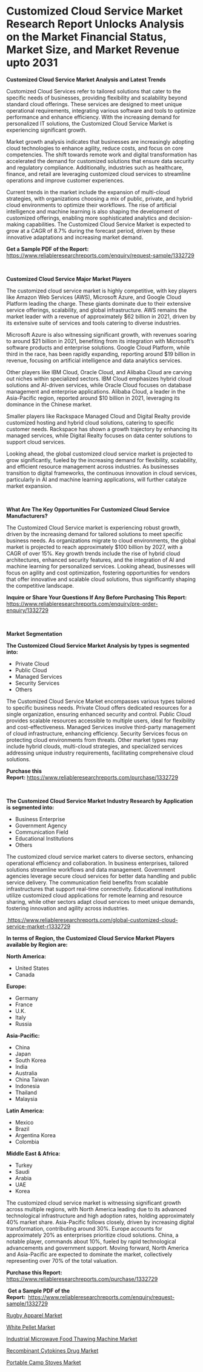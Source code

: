 <p><h1>Customized Cloud Service Market Research Report Unlocks Analysis on the Market Financial Status, Market Size, and Market Revenue upto 2031</h1></p><p><strong>Customized Cloud Service Market Analysis and Latest Trends</strong></p>
<p><p>Customized Cloud Services refer to tailored solutions that cater to the specific needs of businesses, providing flexibility and scalability beyond standard cloud offerings. These services are designed to meet unique operational requirements, integrating various software and tools to optimize performance and enhance efficiency. With the increasing demand for personalized IT solutions, the Customized Cloud Service Market is experiencing significant growth.</p><p>Market growth analysis indicates that businesses are increasingly adopting cloud technologies to enhance agility, reduce costs, and focus on core competencies. The shift towards remote work and digital transformation has accelerated the demand for customized solutions that ensure data security and regulatory compliance. Additionally, industries such as healthcare, finance, and retail are leveraging customized cloud services to streamline operations and improve customer experiences.</p><p>Current trends in the market include the expansion of multi-cloud strategies, with organizations choosing a mix of public, private, and hybrid cloud environments to optimize their workflows. The rise of artificial intelligence and machine learning is also shaping the development of customized offerings, enabling more sophisticated analytics and decision-making capabilities. The Customized Cloud Service Market is expected to grow at a CAGR of 8.7% during the forecast period, driven by these innovative adaptations and increasing market demand.</p></p>
<p><strong>Get a Sample PDF of the Report:&nbsp;</strong> <a href="https://www.reliableresearchreports.com/enquiry/request-sample/1332729?utm_campaign=34&utm_medium=2&utm_source=Github&utm_content=ia&utm_term=11122024&utm_id=customized-cloud-service">https://www.reliableresearchreports.com/enquiry/request-sample/1332729</a></p>
<p>&nbsp;</p>
<p><strong>Customized Cloud Service Major Market Players</strong></p>
<p><p>The customized cloud service market is highly competitive, with key players like Amazon Web Services (AWS), Microsoft Azure, and Google Cloud Platform leading the charge. These giants dominate due to their extensive service offerings, scalability, and global infrastructure. AWS remains the market leader with a revenue of approximately $62 billion in 2021, driven by its extensive suite of services and tools catering to diverse industries.</p><p>Microsoft Azure is also witnessing significant growth, with revenues soaring to around $21 billion in 2021, benefiting from its integration with Microsoft’s software products and enterprise solutions. Google Cloud Platform, while third in the race, has been rapidly expanding, reporting around $19 billion in revenue, focusing on artificial intelligence and data analytics services.</p><p>Other players like IBM Cloud, Oracle Cloud, and Alibaba Cloud are carving out niches within specialized sectors. IBM Cloud emphasizes hybrid cloud solutions and AI-driven services, while Oracle Cloud focuses on database management and enterprise applications. Alibaba Cloud, a leader in the Asia-Pacific region, reported around $10 billion in 2021, leveraging its dominance in the Chinese market.</p><p>Smaller players like Rackspace Managed Cloud and Digital Realty provide customized hosting and hybrid cloud solutions, catering to specific customer needs. Rackspace has shown a growth trajectory by enhancing its managed services, while Digital Realty focuses on data center solutions to support cloud services.</p><p>Looking ahead, the global customized cloud service market is projected to grow significantly, fueled by the increasing demand for flexibility, scalability, and efficient resource management across industries. As businesses transition to digital frameworks, the continuous innovation in cloud services, particularly in AI and machine learning applications, will further catalyze market expansion.</p></p>
<p>&nbsp;</p>
<p><strong>What Are The Key Opportunities For Customized Cloud Service Manufacturers?</strong></p>
<p><p>The Customized Cloud Service market is experiencing robust growth, driven by the increasing demand for tailored solutions to meet specific business needs. As organizations migrate to cloud environments, the global market is projected to reach approximately $100 billion by 2027, with a CAGR of over 15%. Key growth trends include the rise of hybrid cloud architectures, enhanced security features, and the integration of AI and machine learning for personalized services. Looking ahead, businesses will focus on agility and cost optimization, fostering opportunities for vendors that offer innovative and scalable cloud solutions, thus significantly shaping the competitive landscape.</p></p>
<p><strong>Inquire or Share Your Questions If Any Before Purchasing This Report:</strong> <a href="https://www.reliableresearchreports.com/enquiry/pre-order-enquiry/1332729?utm_campaign=34&utm_medium=2&utm_source=Github&utm_content=ia&utm_term=11122024&utm_id=customized-cloud-service">https://www.reliableresearchreports.com/enquiry/pre-order-enquiry/1332729</a></p>
<p>&nbsp;</p>
<p><strong>Market Segmentation</strong></p>
<p><strong>The Customized Cloud Service Market Analysis by types is segmented into:</strong></p>
<p><ul><li>Private Cloud</li><li>Public Cloud</li><li>Managed Services</li><li>Security Services</li><li>Others</li></ul></p>
<p><p>The Customized Cloud Service Market encompasses various types tailored to specific business needs. Private Cloud offers dedicated resources for a single organization, ensuring enhanced security and control. Public Cloud provides scalable resources accessible to multiple users, ideal for flexibility and cost-effectiveness. Managed Services involve third-party management of cloud infrastructure, enhancing efficiency. Security Services focus on protecting cloud environments from threats. Other market types may include hybrid clouds, multi-cloud strategies, and specialized services addressing unique industry requirements, facilitating comprehensive cloud solutions.</p></p>
<p><strong>Purchase this Report:&nbsp;</strong><a href="https://www.reliableresearchreports.com/purchase/1332729?utm_campaign=34&utm_medium=2&utm_source=Github&utm_content=ia&utm_term=11122024&utm_id=customized-cloud-service">https://www.reliableresearchreports.com/purchase/1332729</a></p>
<p>&nbsp;</p>
<p><strong>The Customized Cloud Service Market Industry Research by Application is segmented into:</strong></p>
<p><ul><li>Business Enterprise</li><li>Government Agency</li><li>Communication Field</li><li>Educational Institutions</li><li>Others</li></ul></p>
<p><p>The customized cloud service market caters to diverse sectors, enhancing operational efficiency and collaboration. In business enterprises, tailored solutions streamline workflows and data management. Government agencies leverage secure cloud services for better data handling and public service delivery. The communication field benefits from scalable infrastructures that support real-time connectivity. Educational institutions utilize customized cloud applications for remote learning and resource sharing, while other sectors adapt cloud services to meet unique demands, fostering innovation and agility across industries.</p></p>
<p><a href="https://www.reliableresearchreports.com/global-customized-cloud-service-market-r1332729?utm_campaign=34&utm_medium=2&utm_source=Github&utm_content=ia&utm_term=11122024&utm_id=customized-cloud-service">&nbsp;https://www.reliableresearchreports.com/global-customized-cloud-service-market-r1332729</a></p>
<p><strong>In terms of Region, the Customized Cloud Service Market Players available by Region are:</strong></p>
<p>
    <p> <strong> North America: </strong>
        <ul>
            <li>United States</li>
            <li>Canada</li>
        </ul>
        </p> 
    <p> <strong> Europe: </strong>
        <ul>
            <li>Germany</li>
            <li>France</li>
            <li>U.K.</li>
            <li>Italy</li>
            <li>Russia</li>
        </ul>
        </p> 
    <p> <strong> Asia-Pacific: </strong>
        <ul>
            <li>China</li>
            <li>Japan</li>
            <li>South Korea</li>
            <li>India</li>
            <li>Australia</li>
            <li>China Taiwan</li>
            <li>Indonesia</li>
            <li>Thailand</li>
            <li>Malaysia</li>
        </ul>
        </p> 
    <p> <strong> Latin America: </strong>
        <ul>
            <li>Mexico</li>
            <li>Brazil</li>
            <li>Argentina Korea</li>
            <li>Colombia</li>
        </ul>
        </p> 
    <p> <strong> Middle East & Africa: </strong>
        <ul>
            <li>Turkey</li>
            <li>Saudi</li>
            <li>Arabia</li>
            <li>UAE</li>
            <li>Korea</li>
        </ul>
    </p>
    </p>
<p><p>The customized cloud service market is witnessing significant growth across multiple regions, with North America leading due to its advanced technological infrastructure and high adoption rates, holding approximately 40% market share. Asia-Pacific follows closely, driven by increasing digital transformation, contributing around 30%. Europe accounts for approximately 20% as enterprises prioritize cloud solutions. China, a notable player, commands about 10%, fueled by rapid technological advancements and government support. Moving forward, North America and Asia-Pacific are expected to dominate the market, collectively representing over 70% of the total valuation.</p></p>
<p><strong>Purchase this Report: </strong><a href="https://www.reliableresearchreports.com/purchase/1332729?utm_campaign=34&utm_medium=2&utm_source=Github&utm_content=ia&utm_term=11122024&utm_id=customized-cloud-service">https://www.reliableresearchreports.com/purchase/1332729</a></p>
<p>&nbsp;<strong>Get a Sample PDF of the Report:&nbsp;&nbsp;</strong><a href="https://www.reliableresearchreports.com/enquiry/request-sample/1332729?utm_campaign=34&utm_medium=2&utm_source=Github&utm_content=ia&utm_term=11122024&utm_id=customized-cloud-service">https://www.reliableresearchreports.com/enquiry/request-sample/1332729</a></p>
<p><strong></strong></p>
<p><p><a href="https://www.linkedin.com/pulse/c-hannibex-sqmmf?utm_campaign=34&utm_medium=2&utm_source=Github&utm_content=ia&utm_term=11122024&utm_id=customized-cloud-service">Rugby Apparel Market</a></p><p><a href="https://www.linkedin.com/pulse/c-hannibex-sqmmf?utm_campaign=34&utm_medium=2&utm_source=Github&utm_content=ia&utm_term=11122024&utm_id=customized-cloud-service">White Pellet Market</a></p><p><a href="https://github.com/HobertDavis43/Market-Research-Report-List-1/blob/main/industrial-microwave-food-thawing-machine-market.md?utm_campaign=34&utm_medium=2&utm_source=Github&utm_content=ia&utm_term=11122024&utm_id=customized-cloud-service">Industrial Microwave Food Thawing Machine Market</a></p><p><a href="https://github.com/AshikRahman991/Market-Research-Report-List-1/blob/main/recombinant-cytokines-drug-market.md?utm_campaign=34&utm_medium=2&utm_source=Github&utm_content=ia&utm_term=11122024&utm_id=customized-cloud-service">Recombinant Cytokines Drug Market</a></p><p><a href="https://www.linkedin.com/pulse/p-factrackr-ho6he?utm_campaign=34&utm_medium=2&utm_source=Github&utm_content=ia&utm_term=11122024&utm_id=customized-cloud-service">Portable Camp Stoves Market</a></p></p>